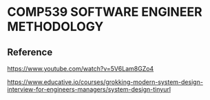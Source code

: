 # COMP539 SOFTWARE ENGINEER METHODOLOGY


## Reference

https://www.youtube.com/watch?v=5V6Lam8GZo4

https://www.educative.io/courses/grokking-modern-system-design-interview-for-engineers-managers/system-design-tinyurl

